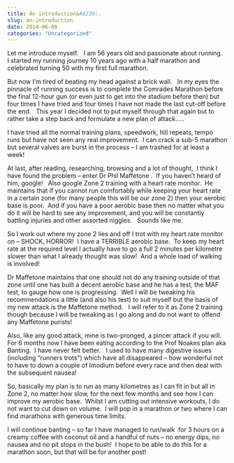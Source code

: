 ```yaml
---
title: An introduction&#8230;.
slug: an-introduction
date: 2014-06-08
categories: "Uncategorized"
---
```


<p>Let me introduce myself.   I am 56 years old and passionate about running.   I started my running journey 10 years ago with a half marathon and celebrated turning 50 with my first full marathon.</p>
<p>But now I’m tired of beating my head against a brick wall.   In my eyes the pinnacle of running success is to complete the Comrades Marathon before the final 12-hour gun (or even just to get into the stadium before then) but four times I have tried and four times I have not made the last cut-off before the end.   This year I decided not to put myself through that again but to rather take a step back and formulate a new plan of attack…..</p>
<p>I have tried all the normal training plans, speedwork, hill repeats, tempo runs but have not seen any real improvement.  I can crack a sub-5 marathon but several valves are burst in the process – I am trashed for at least a week!</p>
<p>At last, after reading, researching, browsing and a lot of thought,  I think I have found the problem – enter Dr Phil Maffetone .  If you haven’t heard of him, google!   Also google Zone 2 training with a heart rate monitor.  He maintains that if you cannot run comfortably while keeping your heart rate in a certain zone (for many people this will be our zone 2) then your aerobic base is poor.  And if you have a poor aerobic base then no matter what you do it will be hard to see any improvement, and you will be constantly battling injuries and other assorted niggles.   Sounds like me.</p>
<p>So I work out where my zone 2 lies and off I trot with my heart rate monitor on – SHOCK, HORROR!  I have a TERRIBLE aerobic base.  To keep my heart rate at the required level I actually have to go a full 2 minutes per kilometre slower than what I already thought was slow!  And a whole load of walking is involved!</p>
<p>Dr Maffetone maintains that one should not do any training outside of that zone until one has built a decent aerobic base and he has a test, the MAF test, to gauge how one is progressing.  Well I will be tweaking his recommendations a little (and also his test) to suit myself but the basis of my new attack is the Maffetone method.   I will refer to it as Zone 2 training though because I will be tweaking as I go along and do not want to offend any Maffetone purists!</p>
<p>Also, like any good attack, mine is two-pronged, a pincer attack if you will.   For 6 months now I have been eating according to the Prof Noakes plan aka Banting.  I have never felt better.   I used to have many digestive issues (including “runners trots”) which have all disappeared – how wonderful not to have to down a couple of Imodium before every race and then deal with the subsequent nausea!</p>
<p>So, basically my plan is to run as many kilometres as I can fit in but all in Zone 2, no matter how slow, for the next few months and see how I can improve my aerobic base.  Whilst I am cutting out intensive workouts, I do not want to cut down on volume.  I will pop in a marathon or two where I can find marathons with generous time limits.</p>
<p>I will continue banting – so far I have managed to run/walk  for 3 hours on a creamy coffee with coconut oil and a handful of nuts – no energy dips, no nausea and no pit stops in the bush!  I hope to be able to do this for a marathon soon, but that will be for another post!</p>
<p> </p>









